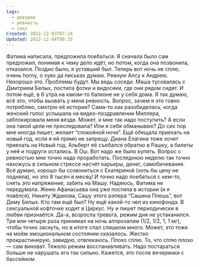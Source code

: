 ```yaml
---
tags:
  - девушки
  - ревность
  - секс
Created: 2022-12-03T07:24
Updated: 2022-12-04T00:15
---
```

Фатима написала, предложила поебаться. Я сначала было сам предложил, понимая к чему дело идёт, но потом, когда она позвонила, отказался. Поздно было, я уставший был. Теперь вот ночь не сплю, очень horny, о хуях да письках думаю.
Ревную Алсу к Андрею. Нехорошо это. Проблемы будут. Мы ведь соседи.
Маша тусовалась с Дмитрием Белых, постила фотки и видосики, где они рядом сидят. И потом ещё, в 6 утра на каком-то балконе не у себя дома. Я так думаю, всё это, чтобы вызвать у меня ревность. Вопрос, зачем я это говно потребляю, смотрю её истории? Сама-то как разобиделась, когда женский голос услышала на видео-поздравлении Миллера, заблокировала меня везде. Может, и мне так надо поступить? А если она такой цели не преследовала? Или я себя обманываю? До сих пор мне иногда пишет, желает “спокойной ночи”. Ещё обещала приехать на новый год, если я ей прямо не запрещу.
Диана Елагина тоже хочет приехать на Новый год. Альберт её съебался обратно в Рашку, а билеты у неё и подруги остались. В Ош. Вот надо же было купить.
Вопрос с ревностью мне точно надо проработать. Последнюю неделю так точно нахожусь в сильном стрессе насчёт карьеры, денег, самобичевания. Всё думаю, хорошо бы созвониться с Екатериной (хоть бы цену не подняла), но это 8 тысяч в месяц!
И точно надо поебаться с кем-то, снять это напряжение, забить на Машу. Надеюсь, Фатима не передумала.
Женю Афанасьева она уже постила в истории (и я повёлся), Никиту Жданова, Сашу этого рэпера “Сашина Плешь”, вот Диму Белых. Кто там ещё был? Ну ещё какой-то чел из кинофонда. В сексуальной кофточке ходит в Циркус. Ну и пишет периодически в любви признаётся.
Да-а, возросла тревога, режим дня не устаканился. Три или четыре раза принимал на ночь алпрозалам (1/2, 1/2, 1, 1 мг), чтобы точно заснуть, но в итоге спал слишком много. Может, это тоже на моём эмоциональном состоянии сказалось.
Жестко прокрастинирую, завидую, отвлекаюсь. Плохо сплю. То, что сплю плохо — сам виноват. Тяжело режим восстанавливать. Надо постараться больше не нарушать его так сильно. Кажется, это после вечеринки с бассейном.